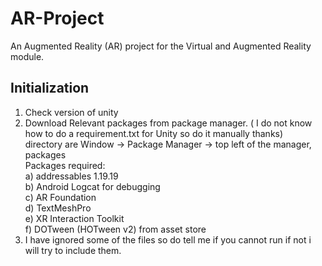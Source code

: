 # AR-Project
An Augmented Reality (AR) project for the Virtual and Augmented Reality module.

## Initialization

1) Check version of unity<br>
2) Download Relevant packages from package manager. ( I do not know how to do a requirement.txt for Unity so do it manually thanks)<br>
  directory are Window -> Package Manager -> top left of the manager, packages<br>
  Packages required:<br>
    a) addressables 1.19.19<br>
    b) Android Logcat for debugging<br>
    c) AR Foundation<br>
    d) TextMeshPro<br>
    e) XR Interaction Toolkit<br>
    f) DOTween (HOTween v2) from asset store<br>
3) I have ignored some of the files so do tell me if you cannot run if not i will try to include them.<br>
